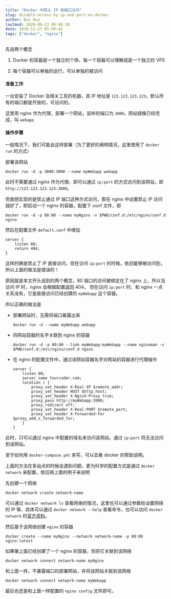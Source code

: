```yaml
---
title: "Docker 中禁止 IP 和端口访问"
slug: disable-access-by-ip-and-port-on-docker
author: Bin Hua
lastmod: 2020-08-13 09:46:10
date: 2019-12-27 05:59:42
tags: ["docker", "nginx"]
---
```


先说两个概念

1. Docker 的容器是一个独立的个体，每一个容器可以理解成是一个独立的 VPS

2. 每个容器可以单独的运行，可以单独的被访问

#### 准备工作

一台安装了 Docker 及相关工具的机器，其 IP 地址是 `123.123.123.123`，默认所有的端口都是开放的，可访问的。

这里用 nginx 作为代理，部署一个网站，监听的端口为 `3000`，网站镜像已经完成，叫 `webapp`

#### 操作步骤

一般情况下，我们可能会这样部署（为了更好的阐明情况，这里使用了 `docker run` 的方式）

部署该网站

```
docker run -d -p 3000:3000 --name myWebapp webapp
```

此时不需要通过 nginx 作为代理，即可以通过 `ip:port` 的方式访问到该网站，即 `http://123.123.123.123:3000`。

但我想实现的是禁止通过 IP 端口这种方式访问，那在 nginx 中设置禁止 IP 访问就好了，即启动一个 nginx 的容器，配置下 conf 文件，即

```
docker run -d -p 80:80 --name myNginx -v $PWD/conf.d:/etc/nginx/conf.d nginx
```

然后在配置文件 `default.conf` 中增加

```
server {
    listen 80;
    return 404;
}
```

这样的确是禁止了 IP 直接访问，但在访问 `ip:port` 的时候，依旧能够被访问到，所以上面的做法是错误的！

原因就是本文开头说到的两个概念，80 端口的访问被绑定在了 nginx 上，所以当访问 IP 时，nginx 会根据配置返回 404， 但在访问 `ip:port` 时，和 nginx 一点关系没有，它是直接访问已经创建的 `myWebapp` 这个容器。

所以正确的做法是

-  部署网站时，无需将端口暴露出来

    ```
    docker run -d --name myWebapp webapp
    ```
    
- 将网站容器的名字关联到 nginx 的容器

    ```
    docker run -d -p 80:80 --link myWebapp:myWebapp --name nginxman -v $PWD/conf.d:/etc/nginx/conf.d nginx
    ```
    
- 在 nginx 的配置文件中，通过该网站容器名字对网站的容器进行代理操作

    ```
    server {
        listen 80;
        server_name tourcoder.com;
        location / {
            proxy_set_header X-Real-IP $remote_addr;
            proxy_set_header HOST $http_host;
            proxy_set_header X-NginX-Proxy true;
            proxy_pass http://myWebapp:3000;
            proxy_redirect off;
            proxy_set_header X-Real-PORT $remote_port;
            proxy_set_header X-Forwarded-For $proxy_add_x_forwarded_for;
        }
    }
    ```
    
此时，只可以通过 nginx 中配置的域名来访问该网站，通过 `ip:port` 将无法访问到该网站。

至于如何用 `docker-compose.yml` 来写，可以去看 docker 的帮助说明。

上面的方法在多站点的时候会遇到问题，更为科学的配置方式是通过 `docker network` 来配置，依旧用上面的例子来说明

先创建一个网络

```
docker network create network-name
```

可以通过 `docker network ls` 查看网络的情况，这里也可以通过参数给设置网络的 IP 等，具体可以通过 `docker network --help` 查看命令，也可以访问 `docker network` 的[官方资料](https://docs.docker.com/engine/reference/commandline/network/)。

然后基于该网络创建 `nginx` 的容器

```
docker create --name myNginx --network network-name -p 80:80 nginx:latest
```

如果像上面已经创建了一个 nginx 的容器，则将它关联到该网络

```
docker network connect network-name myNginx
```

和上面一样，不暴露端口的部署网站，并将该网站关联到该网络

```
docker network connect network-name myWebapp
```

最后也还是和上面一样配置的 `nginx config` 文件即可。